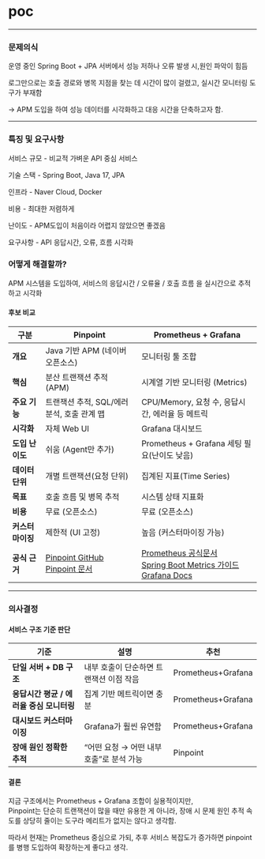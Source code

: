 # poc

---

### 문제의식


운영 중인 Spring Boot + JPA 서버에서 성능 저하나 오류 발생 시,원인 파악이 힘듬

로그만으로는 호출 경로와 병목 지점을 찾는 데 시간이 많이 걸렸고, 실시간 모니터링 도구가 부재함

→ APM 도입을 하여 성능 데이터를 시각화하고 대응 시간을 단축하고자 함.

---

### 특징 및 요구사항

서비스 규모 - 비교적 가벼운 API 중심 서비스

기술 스택 - Spring Boot, Java 17, JPA

인프라 - Naver Cloud, Docker

비용 - 최대한 저렴하게

난이도 - APM도입이 처음이라 어렵지 않았으면 좋겠음

요구사항 - API 응답시간, 오류, 흐름 시각화


### 어떻게 해결할까?

APM 시스템을 도입하여,
서비스의 응답시간 / 오류율 / 호출 흐름 을 실시간으로 추적하고 시각화

#### 후보 비교

| 구분 | **Pinpoint** | **Prometheus + Grafana** |
|------|---------------|---------------------------|
| **개요** | Java 기반 APM (네이버 오픈소스) | 모니터링 툴 조합 |
| **핵심** | 분산 트랜잭션 추적 (APM) | 시계열 기반 모니터링 (Metrics) |
| **주요 기능** | 트랜잭션 추적, SQL/에러 분석, 호출 관계 맵 | CPU/Memory, 요청 수, 응답시간, 에러율 등 메트릭 |
| **시각화** | 자체 Web UI | Grafana 대시보드 |
| **도입 난이도** | 쉬움 (Agent만 추가) | Prometheus + Grafana 세팅 필요(난이도 낮음) |
| **데이터 단위** | 개별 트랜잭션(요청 단위) | 집계된 지표(Time Series) |
| **목표** | 호출 흐름 및 병목 추적 | 시스템 상태 지표화 |
| **비용** | 무료 (오픈소스) | 무료 (오픈소스) |
| **커스터마이징** | 제한적 (UI 고정) |  높음 (커스터마이징 가능) |
| **공식 근거** | [Pinpoint GitHub](https://github.com/pinpoint-apm/pinpoint)<br>[Pinpoint 문서](https://pinpoint-apm.gitbook.io/pinpoint/) | [Prometheus 공식문서](https://prometheus.io/docs/introduction/overview/)<br>[Spring Boot Metrics 가이드](https://docs.spring.io/spring-boot/docs/current/reference/html/actuator.html#actuator.metrics.export.prometheus)<br>[Grafana Docs](https://grafana.com/docs/) |


---


### 의사결정


#### 서비스 구조 기준 판단

| 기준 | 설명 | 추천 |
|------|------|------|
| **단일 서버 + DB 구조** | 내부 호출이 단순하면 트랜잭션 이점 작음 | Prometheus+Grafana |
| **응답시간 평균 / 에러율 중심 모니터링** | 집계 기반 메트릭이면 충분 |  Prometheus+Grafana |
| **대시보드 커스터마이징** | Grafana가 훨씬 유연함 | Prometheus+Grafana |
| **장애 원인 정확한 추적** | “어떤 요청 → 어떤 내부 호출”로 분석 가능 | Pinpoint |

#### 결론

지금 구조에서는 Prometheus + Grafana 조합이 실용적이지만,  
Pinpoint는 단순히 트랜잭션이 많을 때만 유용한 게 아니라, 장애 시 문제 원인 추적 속도를 상당히 줄이는 도구라 메리트가 없지는 않다고 생각함.

따라서 현재는 Prometheus 중심으로 가되, 추후 서비스 복잡도가 증가하면 pinpoint를 병행 도입하여 확장하는게 좋다고 생각.




